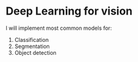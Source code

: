 # Deep Learning for vision
I will implement most common models for:
1. Classification
2. Segmentation
3. Object detection
